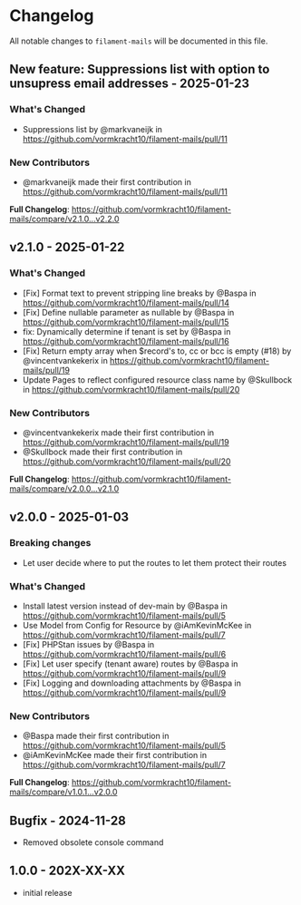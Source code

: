 # Changelog

All notable changes to `filament-mails` will be documented in this file.

## New feature: Suppressions list with option to unsupress email addresses - 2025-01-23

### What's Changed

* Suppressions list by @markvaneijk in https://github.com/vormkracht10/filament-mails/pull/11

### New Contributors

* @markvaneijk made their first contribution in https://github.com/vormkracht10/filament-mails/pull/11

**Full Changelog**: https://github.com/vormkracht10/filament-mails/compare/v2.1.0...v2.2.0

## v2.1.0 - 2025-01-22

### What's Changed

* [Fix] Format text to prevent stripping line breaks by @Baspa in https://github.com/vormkracht10/filament-mails/pull/14
* [Fix] Define nullable parameter as nullable by @Baspa in https://github.com/vormkracht10/filament-mails/pull/15
* fix: Dynamically determine if tenant is set by @Baspa in https://github.com/vormkracht10/filament-mails/pull/16
* [Fix] Return empty array when $record's to, cc or bcc is empty (#18) by @vincentvankekerix in https://github.com/vormkracht10/filament-mails/pull/19
* Update Pages to reflect configured resource class name by @Skullbock in https://github.com/vormkracht10/filament-mails/pull/20

### New Contributors

* @vincentvankekerix made their first contribution in https://github.com/vormkracht10/filament-mails/pull/19
* @Skullbock made their first contribution in https://github.com/vormkracht10/filament-mails/pull/20

**Full Changelog**: https://github.com/vormkracht10/filament-mails/compare/v2.0.0...v2.1.0

## v2.0.0 - 2025-01-03

### Breaking changes

* Let user decide where to put the routes to let them protect their routes

### What's Changed

* Install latest version instead of dev-main by @Baspa in https://github.com/vormkracht10/filament-mails/pull/5
* Use Model from Config for Resource by @iAmKevinMcKee in https://github.com/vormkracht10/filament-mails/pull/7
* [Fix] PHPStan issues by @Baspa in https://github.com/vormkracht10/filament-mails/pull/6
* [Fix] Let user specify (tenant aware) routes by @Baspa in https://github.com/vormkracht10/filament-mails/pull/9
* [Fix] Logging and downloading attachments by @Baspa in https://github.com/vormkracht10/filament-mails/pull/9

### New Contributors

* @Baspa made their first contribution in https://github.com/vormkracht10/filament-mails/pull/5
* @iAmKevinMcKee made their first contribution in https://github.com/vormkracht10/filament-mails/pull/7

**Full Changelog**: https://github.com/vormkracht10/filament-mails/compare/v1.0.1...v2.0.0

## Bugfix - 2024-11-28

- Removed obsolete console command

## 1.0.0 - 202X-XX-XX

- initial release
